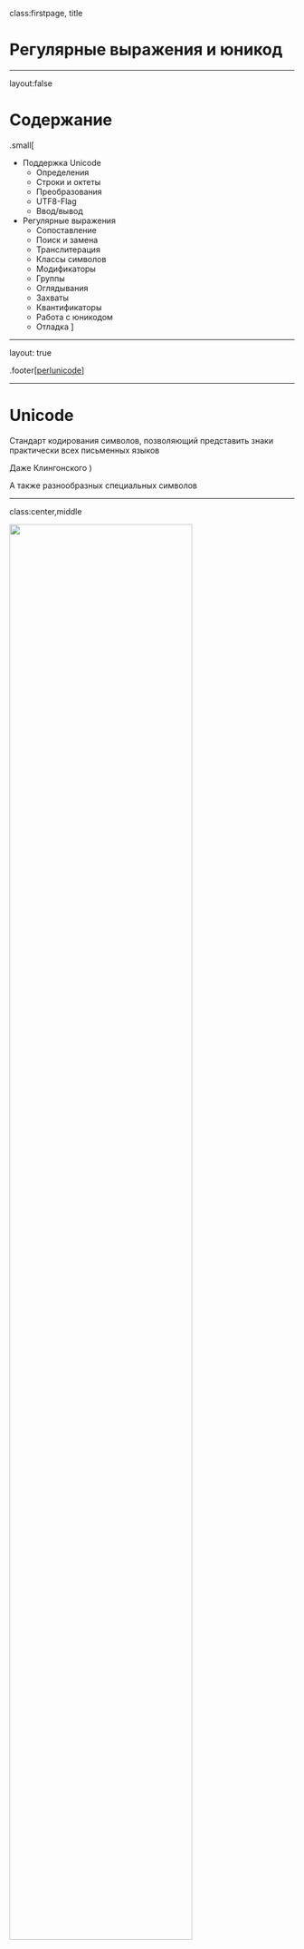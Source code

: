 class:firstpage, title
# Регулярные выражения и юникод

---

layout:false
# Содержание
.small[
* Поддержка Unicode
    - Определения
    - Строки и октеты
    - Преобразования
    - UTF8-Flag
    - Ввод/вывод
* Регулярные выражения
    - Сопоставление
    - Поиск и замена
    - Транслитерация
    - Классы символов
    - Модификаторы
    - Группы
    - Оглядывания
    - Захваты
    - Квантификаторы
    - Работа с юникодом
    - Отладка
]

---

layout: true

.footer[[perlunicode](http://perldoc.perl.org/perlunicode.html)]


---

# Unicode

Стандарт кодирования символов, позволяющий представить знаки практически всех письменных языков

Даже Клингонского )

А также разнообразных специальных символов

---
class:center,middle

<img src="unicode.png" width="80%"/>

---
class:center,middle

.huge[☺]

WHITE SMILING FACE<br/>
U+263A<br/>
"\x{263A}"<br/>
"\xE2\x98\xBA"<br/>
"\342\230\272"

---
class:center,middle

.huge[😈]

SMILING FACE WITH HORNS<br/>
U+1F608<br/>
"\x{1F608}"<br/>
"\xF0\x9F\x98\x88"<br/>
"\360\237\230\210"

---
class:center,middle

.huge[💩]

PILE OF POO<br/>
U+1F4A9<br/>
"\x{1F4A9}"<br/>
"\xF0\x9F\x92\xA9"<br/>
"\360\237\222\251"

---

# UTF

Unicode Transformation Format<br>
Формат преобразования юникода<br/>
Способ представления символов Unicode в виде последовательности целых положительных чисел

* UTF-8 (8-битный) endianness safe
* UTF-16 (16-битный) LE | BE
* UTF-32 (32-битный) LE | BE

---

# Представление в байтах

```
 Code Points   Bytes: 1st    2nd    3rd    4th
 
  U+0000..U+007F     00..7F
  U+0080..U+07FF     C2..DF 80..BF
  U+0800..U+0FFF     E0     A0..BF 80..BF
  U+1000..U+CFFF     E1..EC 80..BF 80..BF
  U+D000..U+D7FF     ED     80..9F 80..BF
  U+D800..U+DFFF     utf16 surrogates, not utf8
  U+E000..U+FFFF     EE..EF 80..BF 80..BF
 U+10000..U+3FFFF    F0     90..BF 80..BF 80..BF
 U+40000..U+FFFFF    F1..F3 80..BF 80..BF 80..BF
U+100000..U+10FFFF   F4     80..8F 80..BF 80..BF
```

---

# Значащие биты в UTF-8

.small[
```
1    7  0`vvvvvvv` ≡ ASCII

2   11  110`vvvvv` 10`vvvvvv`

3   16  1110`vvvv` 10`vvvvvv` 10`vvvvvv`

4   21  11110`vvv` 10`vvvvvv` 10`vvvvvv` 10`vvvvvv`

5   26  111110`vv` 10`vvvvvv` 10`vvvvvv` 10`vvvvvv` 10`vvvvvv`

6   31  1111110`v` 10`vvvvvv` 10`vvvvvv` 10`vvvvvv` 10`vvvvvv` 10`vvvvvv`

```
]

---

# Строки и байты

Символ (character)

```perl
"\x{1}" .. "\x{10FFFF}"
chr(1)  .. chr(0x10FFFF)
```

Байт (символы 0..255)

```perl
"\x00" .. "\xff"
"\000" .. "\377"
chr(0) .. chr(255)
```

Октет - 8 бит данных

---

# Строки и байты

Бинарные данные - строка из байт
```perl
my $bytes = "123";
printf "%vX", $bytes; # 31.32.33
my $bytes = "\001\002\377";
printf "%vX", $bytes; # 1.2.ff
my $bytes = "\xfe\xff";
printf "%vX", $bytes; # fe.ff
```
Строка - строка из символов (codepoints)
```perl
use utf8;
my $string = "Ёлка";#\x{401}\x{43b}\x{43a}\x{430}
printf "%vX", $string; # 401.43B.43A.430
my $string = "\x{263A}";
printf "%vX", $string; # 263A
```

---

# Преобразование

## Энкодинг (*encode*)
> преобразование **текста** (строк, символов) в **данные** (байты, октеты)

## Декодинг (*decode*)
> преобразование **данных** (байт, октетов) в **текст** (строки символов)


---

# Кодировка, набор символов

> таблица соответствия символов одного алфавита, последовательности из одного или нескольких символов другого алфавита

```
Байт `F1` в кодировке `cp866` это буква "ё"

Буква `ё` в Unicode - это codepoint `U+0451`
               (CYRILLIC SMALL LETTER IO)

Буква `ё` в windows (`cp1251`) - это байт `B8`
```

### decoding: charset → codepoint
### encoding: codepoint → charset
### recoding: charset → codepoint → charset

---

# Кодировка, набор символов

```perl
use Encode;

say "\xf1";                          # �
say decode('cp866', "\xf1");         # ё
say ord(decode('cp866', "\xf1"));    # 1105 (0x451)

use charnames;
say charnames::viacode(0x451);
                       # CYRILLIC SMALL LETTER IO

say "\x{451}";                       # ё
say encode('cp1251', "\x{451}");     # �
say ord encode('cp1251', "\x{451}"); # 184 (0xB8)

printf "%vX", "ab\x{451}"; # 61.62.451
printf "%vX", "\x1\x20\xff"; # 1.20.FF
```

---

# Преобразование

```perl
use Encode qw(encode decode);

my $bin = "\342\230\272";
printf "%vX", $bin; # E2.98.BA

my $str = decode("utf-8", $bin); # "\x{263a}"
printf "%vX",$str; # 263A
my $bin = encode("utf-8", $str); # "\342\230\272"
printf "%vX", $bin; # E2.98.BA

my $bytes_dos = "\xf1"; # cp866 ё
printf "%vX", $bytes_dos; # F1
my $chars = decode("cp866",$bytes_dos);
my $bytes_win = encode("cp1251", $chars);
printf "%vX", $bytes_win; # B8

my $to = encode("cp1251",decode("cp866",$from));
from_to($from,"cp866","cp1251"); # inplace
```

---

# UTF8_FLAG

```perl
say utf8::is_utf8("\342\230\272"); # ''
my $string = decode("utf-8", "\342\230\272");
say utf8::is_utf8($string); # 1

say utf8::is_utf8("\x{263a}"); # 1
my $octets = encode("utf-8", "\x{263a}");
say utf8::is_utf8($octets); # ''

printf "U+%v04X\n", decode('utf8',"тест");
# U+0442.0435.0441.0442

*say utf8::is_utf8("☺"); # ''

printf "U+%v04X\n", "☺";
# U+00E2.0098.00BA
```

---

# use utf8;

> директива `use utf8` "выполняет"<br/> `decode('utf8',<исходник>)`

```perl
use utf8;

say utf8::is_utf8("\342\230\272"); # ''

say utf8::is_utf8("\x{263a}"); # 1

*say utf8::is_utf8("☺"); # 1
```

---

# С флагом и без флага
```
$ perl -MDevel::Peek -E 'Dump "☺"'
SV = PV(0x7f8041804ae8) at 0x7f804182d658
  REFCNT = 1
* FLAGS = (PADTMP,POK,READONLY,pPOK)
  PV = 0x7f804140cf20 "\342\230\272"\0
  CUR = 3
  LEN = 16
```

```

$ perl -MDevel::Peek `-Mutf8` -E 'Dump "☺"'
SV = PV(0x7fbf7a804b48) at 0x7fbf7b801f00
  REFCNT = 1
  FLAGS = (PADTMP,POK,READONLY,pPOK,`UTF8`)
  PV = 0x7fbf7a613920 "\342\230\272"\0 [`UTF8 "\x{263a}"`]
  CUR = 3
  LEN = 16
```

---

# С флагом и без флага
```
$ perl -MDevel::Peek -E 'Dump "\x{ff}"'
SV = PV(0x7fa153802948) at 0x7fa153005b00
  REFCNT = 1
* FLAGS = (PADTMP,POK,READONLY,pPOK)
  PV = 0x7fa152d06a10 "\377"\0
  CUR = 1
  LEN = 16
```

```

$ perl -MDevel::Peek -E 'Dump "\x{100}"'
SV = PV(0x7fcdbc003548) at 0x7fcdbc02c100
  REFCNT = 1
  FLAGS = (PADTMP,POK,READONLY,pPOK,`UTF8`)
  PV = 0x7fcdbb707110 "\304\200"\0 [`UTF8 "\x{100}"`]
  CUR = 2
  LEN = 16
```


---

# Поведение функций

.left[
```perl
my $test = "тест";
say length $test;
say uc $test;
say utf8::is_utf8 $test;
say ord(substr($test,0,1));
printf "%vX", $test;
```
]
.right[
```perl
#
8
тест
''
209
D1.82.D0.B5.D1.81.D1.82
```
]
.left[
```perl
use utf8;
my $test = "тест";
say length $test;
say uc $test;
say utf8::is_utf8 $test;
say ord(substr($test,0,1));
printf "%vX", $test;
```
]
.right[
```perl
#
#
4
ТЕСТ
1
1090 # 0x442
442.435.441.442
```
]

---

# `@ARGV` в UTF-8

```perl
$ perl -CA ...
```
или
```perl
$ export PERL_UNICODE=A
```
или
```perl
use Encode qw(decode_utf8);
BEGIN {
    @ARGV = map { decode_utf8($_, 1) } @ARGV;
}
```

---

# STDIN, STDOUT, STDERR в UTF-8

> Wide character in print at...<br/>

## IO Layer `:utf8`

```perl
$ perl -CS ...
$ export PERL_UNICODE=S
```

```perl
binmode(STDOUT,':utf8');
open my $f, '<:utf8', 'file.txt';
use open qw(:std :utf8); # auto
```

---

# Весь ввод/вывод в UTF-8

```perl
$ perl -CASD ... | perl -CS -CA -CD ...
```

```perl
$ export PERL_UNICODE=ASD
```

```perl
use open qw(:std :utf8);
use Encode qw(decode_utf8);
BEGIN{ @ARGV = map decode_utf8($_, 1),@ARGV; }
```

---

# Ввод/вывод в октетах при UTF-8

## IO Layer `:raw`

```perl
binmode($fh,':raw');

binmode(STDOUT,':raw');

open my $f, '<:raw', 'file.bin';

my $socket = accept(...);
binmode($socket,':raw');
```

---

# Полезности

```perl
use utf8;
use Text::Unidecode;

say unidecode "\x{5317}\x{4EB0}"; # 北亰
# That prints: Bei Jing

say unidecode "Это тест";
# That prints: Eto tiest
```

---

# use charnames

```perl
use charnames qw(:full :short latin greek);
say "\N{MATHEMATICAL ITALIC SMALL N}"; # 𝑛
say "\N{GREEK CAPITAL LETTER SIGMA}"; # Σ
say "\N{Greek:Sigma}"; # Σ
say "\N{ae}"; # æ
say "\N{epsilon}"; # ε
say "\N{LATIN CAPITAL LETTER A WITH MACRON AND GRAVE}";
$s = "\N{Latin:A WITH MACRON AND GRAVE}";
say $s;  # Ā̀
printf "U+%v04X\n", $s; # U+0100.0300

use charnames ":alias" => {
    "APPLE LOGO" => 0xF8FF,
};
say "\N{APPLE LOGO}"; # 
```

---

# Casefolding

```perl
use feature "fc"; # perl v5.16+

# sort case-insensitively
my @sorted = sort {
    fc($a) cmp fc($b)
} @list;
 
# both are true:
fc("tschüß") eq fc("TSCHÜSS")
fc("Σίσυφος") eq fc("ΣΊΣΥΦΟΣ")
```

---

class: casecharts

# [Case Charts](http://www.unicode.org/charts/case/)

<table>
<tr><td class="z">Code</td><td class="z">Lower</td><td class="z">Title</td><td class="z">Upper</td><td class="z">Fold</td></tr>
<tr>
<td class="z" title="LATIN CAPITAL LETTER I">I<br><tt>0049</tt></td>
<td class="n" title="LATIN SMALL LETTER I">i<br><tt>0069</tt></td>
<td class="g">I<br><tt>0049</tt></td>
<td class="g">I<br><tt>0049</tt></td>
<td class="g">i<br><tt>0069</tt></td>
</tr>
<tr>
<td class="z" title="LATIN SMALL LETTER I">i<br><tt>0069</tt></td>
<td class="g">i<br><tt>0069</tt></td>
<td class="g">I<br><tt>0049</tt></td>
<td class="n" title="LATIN CAPITAL LETTER I">I<br><tt>0049</tt></td>
<td class="g">i<br><tt>0069</tt></td>
</tr>
<tr>
<td class="z" title="LATIN SMALL LETTER DOTLESS I">ı<br><tt>0131</tt></td>
<td class="g">ı<br><tt>0131</tt></td>
<td class="g">I<br><tt>0049</tt></td>
<td class="n" title="LATIN CAPITAL LETTER I">I<br><tt>0049</tt></td>
<td class="g">ı<br><tt>0131</tt></td>
</tr>

<tr>
<td class="z" title="GREEK CAPITAL LETTER SIGMA">Σ<br><tt>03A3</tt></td>
<td class="n" title="GREEK SMALL LETTER SIGMA">σ<br><tt>03C3</tt></td>
<td class="g">Σ<br><tt>03A3</tt></td>
<td class="g">Σ<br><tt>03A3</tt></td>
<td class="g">σ<br><tt>03C3</tt></td>
</tr>
<tr>
<td class="z" title="GREEK SMALL LETTER FINAL SIGMA">ς<br><tt>03C2</tt></td>
<td class="g">ς<br><tt>03C2</tt></td>
<td class="g">Σ<br><tt>03A3</tt></td>
<td class="n" title="GREEK CAPITAL LETTER SIGMA">Σ<br><tt>03A3</tt></td>
<td class="n" title="GREEK SMALL LETTER SIGMA">σ<br><tt>03C3</tt></td>
</tr>
<tr>
<td class="z" title="GREEK SMALL LETTER SIGMA">σ<br><tt>03C3</tt></td>
<td class="g">σ<br><tt>03C3</tt></td>
<td class="g">Σ<br><tt>03A3</tt></td>
<td class="n" title="GREEK CAPITAL LETTER SIGMA">Σ<br><tt>03A3</tt></td>
<td class="g">σ<br><tt>03C3</tt></td>
</tr>

</table>

---
class: casecharts

# [Case Charts](http://www.unicode.org/charts/case/)

<table>
<tr><td class="z">Code</td><td class="z">Lower</td><td class="z">Title</td><td class="z">Upper</td><td class="z">Fold</td></tr>
<tr>
<td class="z" title="GREEK CAPITAL LETTER THETA">Θ<br><tt>0398</tt></td>
<td class="n" title="GREEK SMALL LETTER THETA">θ<br><tt>03B8</tt></td>
<td class="g">Θ<br><tt>0398</tt></td>
<td class="g">Θ<br><tt>0398</tt></td>
<td class="g">θ<br><tt>03B8</tt></td>
</tr>
<tr>
<td class="z" title="GREEK SMALL LETTER THETA">θ<br><tt>03B8</tt></td>
<td class="g">θ<br><tt>03B8</tt></td>
<td class="g">Θ<br><tt>0398</tt></td>
<td class="n" title="GREEK CAPITAL LETTER THETA">Θ<br><tt>0398</tt></td>
<td class="g">θ<br><tt>03B8</tt></td>
</tr>
<tr>
<td class="z" title="GREEK THETA SYMBOL">ϑ<br><tt>03D1</tt></td>
<td class="g">ϑ<br><tt>03D1</tt></td>
<td class="g">Θ<br><tt>0398</tt></td>
<td class="n" title="GREEK CAPITAL LETTER THETA">Θ<br><tt>0398</tt></td>
<td class="n" title="GREEK SMALL LETTER THETA">θ<br><tt>03B8</tt></td>
</tr>
<tr>
<td class="z" title="GREEK CAPITAL THETA SYMBOL">ϴ<br><tt>03F4</tt></td>
<td class="n" title="GREEK SMALL LETTER THETA">θ<br><tt>03B8</tt></td>
<td class="g">ϴ<br><tt>03F4</tt></td>
<td class="g">ϴ<br><tt>03F4</tt></td>
<td class="g">θ<br><tt>03B8</tt></td>
</tr>

<tr>
<td class="z" title="GREEK CAPITAL LETTER PI">Π<br><tt>03A0</tt></td>
<td class="n" title="GREEK SMALL LETTER PI">π<br><tt>03C0</tt></td>
<td class="g">Π<br><tt>03A0</tt></td>
<td class="g">Π<br><tt>03A0</tt></td>
<td class="g">π<br><tt>03C0</tt></td>
</tr>
<tr>
<td class="z" title="GREEK SMALL LETTER PI">π<br><tt>03C0</tt></td>
<td class="g">π<br><tt>03C0</tt></td>
<td class="g">Π<br><tt>03A0</tt></td>
<td class="n" title="GREEK CAPITAL LETTER PI">Π<br><tt>03A0</tt></td>
<td class="g">π<br><tt>03C0</tt></td>
</tr>
<tr>
<td class="z" title="GREEK PI SYMBOL">ϖ<br><tt>03D6</tt></td>
<td class="g">ϖ<br><tt>03D6</tt></td>
<td class="g">Π<br><tt>03A0</tt></td>
<td class="n" title="GREEK CAPITAL LETTER PI">Π<br><tt>03A0</tt></td>
<td class="n" title="GREEK SMALL LETTER PI">π<br><tt>03C0</tt></td>
</tr>

</table>

---

# v-strings
> that's not what you've thought

```perl
my $v1 = v1.999;
printf "%vx", $v1; # 1.3e7
say unpack "H*", encode_utf8 $v1; # 01cfa7

my $v2 = v1.1000;
printf "%vx", $v2; # 1.3e8
say unpack "H*", encode_utf8 $v2; # 01cfa8

*$v1 cmp $v2
```
Compare:
.small[
```
1111110v > 111110vv > 11110vvv > 1110vvvv > 110vvvvv > 0vvvvvvv
```
]

---

layout: false

# Documentation

## perldoc
- [perluniintro](http://metacpan.org/pod/perluniintro), [perlunitut](http://metacpan.org/pod/perlunitut), [perlunicook](http://metacpan.org/pod/perlunicook), [perlunifaq](http://metacpan.org/pod/perlunifaq),  [perlunicode](http://metacpan.org/pod/perlunicode), [perluniprops](http://perldoc.perl.org/perluniprops.html)

## Modules

- [Encode](http://metacpan.org/pod/Encode), [Encode::Locale](http://metacpan.org/pod/Encode::Locale)
- [Unicode::UCD](http://metacpan.org/pod/Unicode::UCD)
- [Unicode::Normalize](http://metacpan.org/pod/Unicode::Normalize), [Unicode::CaseFold](http://metacpan.org/pod/Unicode::CaseFold)
- [Unicode::GCString](http://metacpan.org/pod/Unicode::GCString)
- [Unicode::LineBreak](http://metacpan.org/pod/Unicode::LineBreak)
- [Unicode::Collate](http://metacpan.org/pod/Unicode::Collate), [Unicode::Collate::Locale](http://metacpan.org/pod/Unicode::Collate::Locale)

## Other

- [Tom Christiansen on StackOverflow](http://stackoverflow.com/questions/6162484/why-does-modern-perl-avoid-utf-8-by-default/6163129)
- [Кодировка или набор символов](https://ru.wikipedia.org/wiki/%D0%9D%D0%B0%D0%B1%D0%BE%D1%80_%D1%81%D0%B8%D0%BC%D0%B2%D0%BE%D0%BB%D0%BE%D0%B2)
- [Статья Joel Spolsky про кодировки](http://local.joelonsoftware.com/wiki/%D0%90%D0%B1%D1%81%D0%BE%D0%BB%D1%8E%D1%82%D0%BD%D1%8B%D0%B9_%D0%9C%D0%B8%D0%BD%D0%B8%D0%BC%D1%83%D0%BC,_%D0%BA%D0%BE%D1%82%D0%BE%D1%80%D1%8B%D0%B9_%D0%9A%D0%B0%D0%B6%D0%B4%D1%8B%D0%B9_%D0%A0%D0%B0%D0%B7%D1%80%D0%B0%D0%B1%D0%BE%D1%82%D1%87%D0%B8%D0%BA_%D0%9F%D1%80%D0%BE%D0%B3%D1%80%D0%B0%D0%BC%D0%BC%D0%BD%D0%BE%D0%B3%D0%BE_%D0%9E%D0%B1%D0%B5%D1%81%D0%BF%D0%B5%D1%87%D0%B5%D0%BD%D0%B8%D1%8F_%D0%9E%D0%B1%D1%8F%D0%B7%D0%B0%D1%82%D0%B5%D0%BB%D1%8C%D0%BD%D0%BE_%D0%94%D0%BE%D0%BB%D0%B6%D0%B5%D0%BD_%D0%97%D0%BD%D0%B0%D1%82%D1%8C_%D0%BE_Unicode_%D0%B8_%D0%9D%D0%B0%D0%B1%D0%BE%D1%80%D0%B0%D1%85_%D0%A1%D0%B8%D0%BC%D0%B2%D0%BE%D0%BB%D0%BE%D0%B2)

---

# Регулярные выражения
> (*regular expressions*)

формальный язык поиска и осуществления манипуляций с подстроками в тексте, основанный на использовании метасимволов

---
class:center
.img-xkcd[
![image]( regular_expressions.png )
]
.footer[[xkcd #208](http://xkcd.com/208/)]
---

layout: true

.footer[[perlre](http://perldoc.perl.org/perlre.html)]

---

# Credit card numbers
```perl

^(?:
    4[0-9]{12}(?:[0-9]{3})?          # Visa
|
    5[1-5][0-9]{14}                  # MC
|
    3[47][0-9]{13}                   # AmEx
|
    3(?:0[0-5]|[68][0-9])[0-9]{11}   # Diners
|
    6(?:011|5[0-9]{2})[0-9]{12}      # Discover
|
    (?:2131|1800|35\d{3})\d{11}      # JCB
)$
```

---

# Сопоставление (`m//`)

```perl
"hello" =~ /hell/; # matches
"1+2" =~ /1+2/;  # not, "12" or "112" will match
"1+2" =~ /1\+2/; # matches
"1+2" =~ /\d\+\d/; # matches
"/my/path" =~ m"/path" # match /path

"bat" =~ /[bcr]at/; # matches
"cat" =~ /[bcr]at/; # matches
"rat" =~ /[bcr]at/; # matches
"fat" =~ /[bcr]at/; # not
"at"  =~ /[bcr]at/; # not
```

---

# Сопоставление (`m//`)

```perl
my $string = "sample string";

$string =~  /sample/;
$string =~ m/sample/;
$string =~ m(sample);

my @a = $string =~ /sample/; # list of caps
my $a = $string =~ /sample/; # true|false
if ($string =~ /sample/) # also boolean
   { ... }

for (@samples) {
    /sample/;
    # same as $_ =~ /sample/;
    if (m/sample/) { ... }
    # if ($_ =~ /sample/) { ... }
}
```

---

# Поиск и замена (`s///`)

```perl
my $say = "Time to drink a beer";
s/drink/make/;
s/beer/homework/;
say $say; # Time to make a homework

my $money = '$10000000 and $10000';
$money =~ s/000000\b/M/;
$money =~ s/000\b/k/;
say $money; # $1M and $10k

my $s = 
"Bill have 100 apples and Ann have 4 oranges";
$s =~ s{\d+}{some}g;
say $s;
# Bill have some apples and Ann have some oranges
```

---

# Поиск и замена (`s///`)

```perl
my $string = "sample string";

$string =~ s/sample/item/;
$string =~ s{sample}{item};
$string =~ s{sample}
            (item);

my $count_of_replace =
    $string =~ s{sample}{item}g;

for (@samples) {
    s/sample/item/;
    # $_ =~ /sample/item/;
}
```

---

# Транслитерация (`y///`, `tr///`)

```perl
my $str = "MiXeD CaSe StRiNg";

# ASCII lowercase;
$str =~ tr/A-Z/a-z/;
# mixed case string

# Change case
my $str = "MiXeD CaSe StRiNg";
$str =~ tr/A-Za-z/a-zA-Z/;
# mIxEd cAsE sTrInG

# ROT-13
$str =~ tr/A-Za-z/N-ZA-Mn-za-m/;
# zVkRq pNfR fGeVaT
```

---

# Метасимволы

## Символы, которые необходимо экранировать

.huge[
```
{ } [ ] ( ) ^
$ . | * + ? \
```
]
Остальное можно использовать как есть

---

# Классы символов

```perl
[...]      # перечисление
/[abc]/      # "a" или "b" или "c"
/[a-c]/      # то-же самое
/[a-zA-Z]/   # ASCII алфавит

/[bcr]at/    # "bat" или "cat" или "rat"

[^...]     # отрицательное перечисление
/[^abc]/     # что угодно, кроме "a", "b", "c"
/[^a-zA-Z]/  # что угодно, кроме букв ASCII
```

---

# Классы символов

```perl
`\d` - цифры. не только `[0-9]` # ۰ ۱ ۲ ۳ ۴ ۵
`\s` - пробельные символы `[\ \t\r\n\f]` и др.
`\w` - "буква". `[0-9a-zA-Z_]` и юникод

`\D` - не цифра. `[^\d]`
`\S` - не пробельный символ. `[^\s]`
`\W` - не "буква". `[^\w]`

`\N` - что угодно, кроме "\n"
`.`  - что угодно, кроме "\n" ⃰
`^`  - начало строки ⃰ ⃰
`$`  - конец строки ⃰ ⃰
```
.small[
>∗  поведение меняется в зависимости от модификатора /s<br/>
>∗∗ поведение меняется в зависимости от модификатора /m
]

---

# Квантификаторы

> `?` - 0 или 1 (`{0,1}`)<br/>
> `*` - 0 или более (`{0,}`)<br/>
> `+` - 1 или более (`{1,}`)<br/>
> `{x}` - ровно x<br/>
> `{x,y}` - от x до y включительно<br/>
> `{,y}` - от 0 до y включительно<br/>
> `{x,}` - от x до бесконечности*<br/>

```perl
/^1?$/  # "" or "1"
/^a*$/  # "" or "a", "aa", "aaa", ...
/^\d*$/ # "" or "123", "11111111", ...
/^.+$/  # "1" or "abc", not ""

/^\d{4}-\d{2}-\d{2} \d{2}:\d{2}:\d{2}$/
	# "2015-10-14 19:35:01"
```

\* бесконечность равна 32768
---

# Захваты

> `$1`, `$2`, `$3`, ...

```perl
$_ = "foo bar baz";

m/^(\w+)\s+(\w+)\s+(\w+)$/;
# $1 = 'foo';
# $2 = 'bar';
# $3 = 'baz';

m/^(\w(\w+))\s+((\w+))/;
#  1  2        34
# $1 = 'foo';
# $2 = 'oo';
# $3 = 'bar';
# $4 = 'bar';
```

---

# Группы

> `(...)` - захватывающая группа<br/>
> `(?:...)` - незахватывающая группа<br/>

```perl
"a" =~ /^(?:a|b|cd)$/;   # match
"b" =~ /^(?:a|b|cd)$/;   # match
say $1; # undef
"ax" =~ /^(?:a|b|cd)$/;  # no match

"a" =~ /^(a|b|cd)$/;   # match
say $1; # a
"b" =~ /^(a|b|cd)$/;   # match
say $1; # b
"ax" =~ /^(a|b|cd)$/;  # no match
say $1; # undef
```

---

# Группы
> `(?<name>...)`<br/>
> `(?'name'...)` - захватывающая именованная группа<br/>

```perl
"abc" =~ /^(.)(.)/;
say "first: $1; second: $2";
# first: a; second: b

"abc" =~ /^(?<first>.)(?<second>.)/;
say "first: $+{first}; second: $+{second}";
# first: a; second: b
```

---

# Оглядывания

> `(?=...)` - 0W+ вперёд<br/>
> `(?!...)` - 0W- вперёд<br/>
> `(?<=...)` - 0W+ назад<br/>
> `(?<!...)` - 0W- назад<br/>

```perl
$_ = "foo bar baz";

say s{(\w+)(?=\s+)}{$1,}r; # foo, bar, baz
say s{(\s+)(?!bar)}{_}r; # foo bar_baz

say s{(?<= )(\w+)}{:$1}rg; # foo :bar :baz
say s{(?<! )(\w\w\w)}{[$1]}rg; # [foo] bar baz
```


---

# Модификаторы

> `/s` (single line) - включает в `.` всё

```perl
"\n" =~ /^.$/; # no match
"\n" =~ /^.$/s; # match

my $s = "line1\nline2\n";

$s =~ /line1.line2/; # no match
$s =~ /line1.line2/s; # match
```

---

# Модификаторы

> `/m` (multiline)<br/>
> - `^` начало каждой строки<br/>
> - `$` конец каждой строки (до \n)

```perl
my $s = "sample\nstring";

$s =~ /^(.+)$/;    # no match
$s =~ /^(.+)$/m;   # "sample"
$s =~ /^(.+)$/ms;  # "sample\nstring"

$s =~ /^string/;   # no match
$s =~ /^string/m;  # matches "string"
```

---

# Модификаторы

> `/i` (case insensitive)

```perl
my $s = "sample\nstring";

$s =~ /SAMPLE/;    # no match
$s =~ /SAMPLE/i;   # "sample"

# Unicode!

"tschüß" =~ /TSCHÜSS/i    # match. ß ↔ SS
"Σίσυφος" =~ /ΣΊΣΥΦΟΣ/i   # match. Σ ↔ σ ↔ ς
```

---

# Модификаторы

> `/x` (eXtended regexp)

```perl
$hexdig =~ m{
    ^ # begin of string
    (?:
        [0-9] # it could be digit
        |     # or
        [a-f] # letters from a to f
    )+ # several times
    $ # end of string
}sx;
```

---

# Модификаторы

> `/g` (global)

```perl
my $s = "aaaa";
$s =~ s/a/b/;  # "baaa"
$s =~ s/a/b/g; # "bbbb"

@a = $a =~ /(.)/; # ('a')
@a = $a =~ /(.)/g; # ('a','a','a','a')

my $string = '~!@#$%^&*()';
$string =~ s{(.)}{\\$1}g;
# \~\!\@\#\$\%\^\&\*\(\)
```

---

# Модификаторы

> `/e`, `/ee` (eval, double eval)

```perl
my $string = '~!@#$%^&*()';

$string =~ s{(.)}{
    sprintf("U+%v04x;",$1)
}ge;
#U+007e;U+0021;U+0040;U+0023;U+0024;U+0025;
#U+005e;U+0026;U+002a;U+0028;U+0029;

my $nums = "0x123 123 0xff";
$nums =~ s{0x([\da-f]+)}{ hex($1) }ge;
say $nums; # 291 123 255
```

---

# Модификаторы

> `/e`, `/ee` (eval, double eval)

[не печатает](http://www.linux.org.ru/forum/development/392747)

<code>
&#99;&#97;&#116;&#32;&#34;&#116;&#101;&#115;&#116;&#46;&#46;&#46;&#32;&#116;&#101;&#115;&#116;&#46;&#46;&#46;&#32;&#116;&#101;&#115;&#116;&#46;&#46;&#46;&#34;&#32;&#124;&#32;&#112;&#101;&#114;&#108;&#32;&#45;&#101;&#32;&#39;&#36;&#63;&#63;&#115;&#58;&#59;&#115;&#58;&#115;&#59;&#59;&#36;&#63;&#58;&#58;&#115;&#59;&#59;&#61;&#93;&#61;&#62;&#37;&#45;&#123;&#37;&#35;&#40;&#47;&#124;&#125;&#60;&#38;&#124;&#96;&#123;&#59;&#59;&#121;&#59;&#32;&#45;&#47;&#58;&#45;&#64;&#91;&#45;&#96;&#123;&#45;&#125;&#59;&#96;&#45;&#123;&#47;&#34;&#32;&#45;&#59;&#59;&#115;&#59;&#59;&#36;&#95;&#59;&#115;&#101;&#101;&#59;&#39;
</code>

---
class:realbacktick

# Модификаторы

> `/e`, `/ee` (eval, double eval)

```perl
$?
    ?
        s:;s:s;;$?:
    :
        s;;=]=>%-{%#(/|}<&|`{;
    ;
y; -/:-@[-`{-};`-{/" -;;
s;;$_;see;
```

---
class:realbacktick

# Модификаторы

> `/e`, `/ee` (eval, double eval)

```perl
$?
    ?
        s/;s/s;;$?/
    :
        $_ = '=]=>%-{%#(/|}<&|`{'
    ;
tr( -/:-@[-`{-})
  (`-{/" -);

s//$_/see;
```

---
class:realbacktick

# Модификаторы

> `/e`, `/ee` (eval, double eval)

```perl
$?
    ?
        s/;s/s;;$?/
    :
        $_ = '=]=>%-{%#(/|}<&|`{'
    ;
tr( -/:-@[-`{-})
  (`-{/" -);
say $_; # system"echo -rf /"
s//$_/see;
# match empty string in $_
# replace it with eval(eval( '$_' ))
# eval '$_' gives 'system"echo -rf /"'
# eval 'system"echo -rf /"' gives ...
```

---

# Модификаторы

> `/a`, `/aa` (ASCII-safe) (`\d`, `\s`, `\w`)

```perl
use utf8;
use charnames ':full';
my $nums = "०१२३";
$nums =~ /\d/; # match
$nums =~ /\d/a; # no match

my $str = "\N{KELVIN SIGN}";
say $str =~ /K/i; # match
say $str =~ /K/ai; # match
say $str =~ /K/aai; # no match
```

---

# Квантификаторы и жадность

> `?` - 0 или 1 (`{0,1}`)<br/>
> `*` - 0 или более (`{0,}`)<br/>
> `+` - 1 или более (`{1,}`)<br/>
> `{x}` - ровно x<br/>
> `{x,y}` - от x до y включительно<br/>
> `{,y}` - от 0 до y включительно<br/>
> `{x,}` - от x до бесконечности<br/>
> quantifier `?` - минимально<br/>
> quantifier `+` - без отката

---

# Квантификаторы и жадность

```perl
say "bc"    =~ /^(a*)b/;   # match, ""
say "abc"   =~ /^(a*)b/;   # match, "a"
say "aabc"  =~ /^(a*)b/;   # match, "aa"
say "aaabc" =~ /^(a*)b/;   # match, "aaa"

say "aaabc" =~ /^(a*)/;    # match, "aaa"
say "aaabc" =~ /^(a*?)/;   # match, ""
say "aaabc" =~ /^(a*?)a/;  # match, ""
say "aaabc" =~ /^(a*?)ab/; # match, "aa"

say "aaabc" =~ /^(a*+)/;   # match, "aaa"
say "aaabc" =~ /^(a*+)b/;  # match, "aaa"
say "aaabc" =~ /^(a*+)ab/; # no match
```

---

# Квантификаторы и жадность

```perl
say "bc"    =~ /^(a+)b/;   # no match
say "abc"   =~ /^(a+)b/;   # match, "a"
say "aabc"  =~ /^(a+)b/;   # match, "aa"
say "aaabc" =~ /^(a+)b/;   # match, "aaa"

say "aaabc" =~ /^(a+)/;    # match, "aaa"
say "aaabc" =~ /^(a+?)/;   # match, "a"
say "aaabc" =~ /^(a+?)a/;  # match, "a"
say "aaabc" =~ /^(a+?)ab/; # match, "aa"

say "aaabc" =~ /^(a++)/;   # match, "aaa"
say "aaabc" =~ /^(a++)b/;  # match, "aaa"
say "aaabc" =~ /^(a++)ab/; # no match
```

---

# Квантификаторы и жадность

```perl
say "bc"    =~ /^(a{1,2})b/; # no match
say "abc"   =~ /^(a{1,2})b/; # match, "a"
say "aabc"  =~ /^(a{1,2})b/; # match, "aa"
say "aaabc" =~ /^(a{1,2})b/; # no match

say "aaabc"  =~ /^(a{1,2})a/;  # match "aa"
say "aaabc"  =~ /^(a{1,2}?)a/; # match "a"
say "aabc"   =~ /^(a{1,2}?)b/; # match "aa"
```

---

# Backreferencing

> `\gN` или `\N` или `\g{-N}`

```perl
for (
    q{some with "quoted value" string},
    q{some with 'quoted " value' string},
) {
    say $2 if m{(["'])([^\g1]*)\g1};
}
# quoted value
# quoted " value

for ('e66e', 'f99f', 'z87z' ) {
    say $1 if m{(([a-z])(\d)\g{-1}\g{-2})}x;
}
#e66e
#f99f
```

---

# Global match

> `/g`, `/c`, `\G` и `pos()`

```perl
$_ = "abcd";
while (/(.)/g) {
    say $1, " ", pos($_);
    # a 1
    # b 2
    # c 3
    # d 4
}
say $1, " ", pos($_);
# undef, undef
```

---

# Global match

> `/g`, `/c`, `\G` и `pos()`

```perl
$_ = "abcd";
while (/(.)/gc) {
    say $1, " ", pos($_);
    # a 1
    # b 2
    # c 3
    # d 4
}
say $1, " ", pos($_);
# undef, 4
```

---

# Global match

> `/g`, `/c`, `\G` и `pos()`

```perl
$_ = "abcdxcdcd";
while (/\G(.)/gc) {
    my $key = $1;
    my $pos = pos($_);
    if (/\Gcd/gc) {
        say "the key before cd is $key at $pos";
    } else {
        say "no cd next after $key";
    }
}
# no cd next after a
# the key before cd is b at 2
# the key before cd is x at 5
# no cd next after c
# no cd next after d

```

---

# Классы символов Unicode

```perl
`\p{Category}` - совпадение с категорией
`\P{Category}` - исключение категории
`\N{SYMBOL NAME}` - точное имя (см. charnames)
```

```perl
"UPPER" =~ /\p{IsUpper}/; # match
"UPPER" =~ /\P{IsUpper}/; # no match
"UPPER" =~ /\p{IsLower}/; # no match
"UPPER" =~ /\P{IsLower}/; # match

say q{«string"with'quotes»} =~
    s/\p{Quotation Mark}+/ /rg;
# ' string with quotes '
```

---

# Отладка регулярных выражений

> `use re 'debug';`<br>
> [perldebguts](http://perldoc.perl.org/perldebguts.html#Debugging-Regular-Expressions)


```perl
perl -Mre=debug -E '"aaabc"   =~ /^(a{1,2}?)ab/;'
```

```
Compiling REx "^(a{1,2}?)ab"
Final program:
   1: BOL (2)             # Beginning of line
   2: OPEN1 (4)           # Open group 1
   4:   MINMOD (5)        # Nongreedy (?)
   5:   CURLY {1,2} (9)   # Quantifier {}
   7:     EXACT <a> (0)
   9: CLOSE1 (11)
  11: EXACT <ab> (13)
  13: END (0)
```


---

# Отладка регулярных выражений

```
Guessed: match at offset 0
Matching REx "^(a{1,2}?)ab" against "aaabc"
   0 <> <aaabc>              |  1:BOL(2)
   0 <> <aaabc>              |  2:OPEN1(4)
   0 <> <aaabc>              |  4:MINMOD(5)
   0 <> <aaabc>              |  5:CURLY {1,2}(9)
                  EXACT <a> can match 1 times out of 1...
   1 <a> <aabc>              |  9:  CLOSE1(11)
   1 <a> <aabc>              | 11:  EXACT <ab>(13)
                    failed...
                  EXACT <a> can match 1 times out of 1...
   2 <aa> <abc>              |  9:  CLOSE1(11)
   2 <aa> <abc>              | 11:  EXACT <ab>(13)
   4 <aaab> <c>              | 13:  END(0)
Match successful!
```

---
layout: false

# Список документации

* [perlre](http://perldoc.perl.org/perlre.html)
* [perlrequick](http://perldoc.perl.org/perlrequick.html)
* [perlretut](http://perldoc.perl.org/perlretut.html)
* [perlrecharclass](http://perldoc.perl.org/perlrecharclass.html)
* [re](http://perldoc.perl.org/re.html)
* [pos](http://perldoc.perl.org/functions/pos.html)

---

# Домашнее задание

Реализовать с помощью регулярных выражений парсер (синтаксический анализатор) формата данных JSON ([http://json.org](http://json.org)). На выходе необходимо получить структуру, аналогичную возвращаемой модулем JSON::XS.

Описать всё в модуле Local::JSONParser в виде экспортируемой функции parse_json:

```perl
use Local::JSONParser;
use DDP;

my $data = '{ "key" : "value", "array": [1,2,3]}';
my $struct = parse_json($data);
p $struct;
```

---

```sh
$ git clone \
  git@github.com:`<your-repo>`/Technosfera-perl.git \
  sfera
Cloning into 'sfera'...
remote: Counting objects: 948, done.
remote: Total 948 (delta 0), reused 0 (delta 0), pack-reused 948
Receiving objects: 100% (948/948), 5.47 MiB | 888.00 KiB/s, done.
Resolving deltas: 100% (447/447), done.
Checking connectivity... done.

$ cd sfera/homeworks/json-parser
```

---

```sh
$ tree
.
├── Makefile.PL
├── data.json    # тестовые наборы
├── data1.json   # тестовые наборы
├── data2.json   # тестовые наборы
├── ex
│   └── test.pl  # пример, которым можно проверять
├── lib
│   └──          # здесь нужно создать модуль
└── t
    └── 00-test.t # тесты
```

---
# Пример файла в виде JSON

data.json:
```json
{
  "key1": "string value",
  "key2": -3.1415,
  "key3": ["nested array"],
  "key4": { "nested": "object" },
}
```

---
# Тест с такими данными

```sh
> perl ex/test.pl data.json

\ {
    key1   "string value",
    key2   -3.1415,
    key3   [
        [0] "nested array"
    ],
    key4   {
        nested   "object"
    }
}

>
```

---
# Диаграмма структуры JSON

![image](JSON.png)

---

# JSON-строка

![right-aligned image](json-string.gif)

---

# JSON-число

![right-aligned image](json-number.gif)

---

# Домашнее задание: требования

Минимальный удовлетворительный набор:

1. Поддержать объект, массив, строку, число
```json
{ "k": "v" }, [1,2,3], "string", 123
```
2. В строке поддержать последовательности \", \n, \uXXXX
```json
"my string with \"\u410\n"
```
3. В числе поддержать унарный минус и десятичную точку
```json
0, 0.1234, -17000
```
4. Разрешается пропускать "висящую" запятую
```json
[ 1, 2, 3, ]
```

Не обязательно парсить всё одним регэкспом

---
layout:true
# Подсказки

---

## split для калькулятора
```perl
my @source = split
  m{((?<!e)[-+]|[*()/^]|\s+)},
  $expr;

my @source = split
  m{
    (
      (?<!e) [-+] # +|- w/o 'e' before
      |
      [*()/^]     # or operations
      |
      \s+         # or spaces
    )
  }x, $expr;
```

---

```perl
my $s = "./Dreams Of Sanity/1999 - ".
        "Masquerade/Lost Paradise '99.mp3";
$s =~ m{
  ^
    \. /
    (?<band>[^/]+)
    /
    (?<year>\d+)
    \s+ - \s+
    (?<album>[^/]+)
    /
    (?<track>.+)
    \.
    (?<format>[^\.]+)
  $
}x;

say $+{track};
use DDP; p %+;
```

---

## однопроходный парсинг

```perl
my $str = ...
for ($str) {
  while (pos < length) {
    if (/\G(\d+)/) {
      say "got digits $1";
    }
    elsif (/\G(\D+)/) {
      say "got non-digits $1";
    }
    else {
      die "Bad sequence";
    }
  }
}
```

---

layout:false
class:lastpage title

# Спасибо за внимание!

## Оставьте отзыв

.teacher[![teacher]()]
